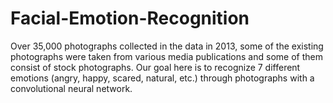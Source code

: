 # Facial-Emotion-Recognition

Over 35,000 photographs collected in the data in 2013, some of the existing photographs were taken from various media publications and some of them consist of stock photographs. Our goal here is to recognize 7 different emotions (angry, happy, scared, natural, etc.) through photographs with a convolutional neural network.
